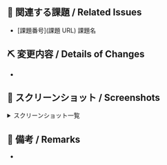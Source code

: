 ## 📝 関連する課題 / Related Issues

- [課題番号](課題 URL) 課題名

## ⛏ 変更内容 / Details of Changes

- 

## 📸 スクリーンショット / Screenshots

<details>
<summary>スクリーンショット一覧</summary>

- 

</details>

## 💬 備考 / Remarks

- 
